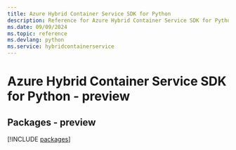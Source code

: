 ```yaml
---
title: Azure Hybrid Container Service SDK for Python
description: Reference for Azure Hybrid Container Service SDK for Python
ms.date: 09/09/2024
ms.topic: reference
ms.devlang: python
ms.service: hybridcontainerservice
---
```

# Azure Hybrid Container Service SDK for Python - preview
## Packages - preview
[!INCLUDE [packages](hybrid-container-service-index.md)]